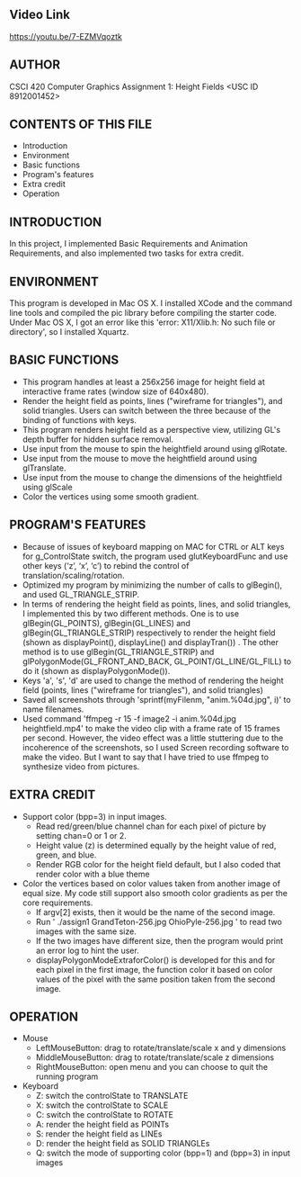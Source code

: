 Video Link
------
https://youtu.be/7-EZMVqoztk


AUTHOR
------
CSCI 420 Computer Graphics
Assignment 1: Height Fields
<Junmeng Xu>
<USC ID 8912001452>


CONTENTS OF THIS FILE
---------------------
 * Introduction
 * Environment
 * Basic functions
 * Program's features
 * Extra credit
 * Operation


INTRODUCTION
------------
In this project, I implemented Basic Requirements and Animation Requirements, and also implemented two tasks for extra credit.


ENVIRONMENT
-----------
This program is developed in Mac OS X. I installed XCode and the command line tools and compiled the pic library before compiling the starter code. Under Mac OS X, I got an error like this 'error: X11/Xlib.h: No such file or directory', so I installed Xquartz.


BASIC FUNCTIONS
---------------
* This program handles at least a 256x256 image for height field at interactive frame rates (window size of 640x480).
* Render the height field as points, lines ("wireframe for triangles"), and solid triangles. Users can switch between the three because of the binding of functions with keys.
* This program renders height field as a perspective view, utilizing GL's depth buffer for hidden surface removal.
* Use input from the mouse to spin the heightfield around using glRotate.
* Use input from the mouse to move the heightfield around using glTranslate.
* Use input from the mouse to change the dimensions of the heightfield using glScale
* Color the vertices using some smooth gradient.


PROGRAM'S FEATURES
------------------
* Because of issues of keyboard mapping on MAC for CTRL or ALT keys for g_ControlState switch, the program used glutKeyboardFunc and use other keys (‘z’, ‘x’, ‘c’) to rebind the control of translation/scaling/rotation.
* Optimized my program by minimizing the number of calls to glBegin(), and used GL_TRIANGLE_STRIP.
* In terms of rendering the height field as points, lines, and solid triangles, I implemented this by two different methods. One is to use glBegin(GL_POINTS), glBegin(GL_LINES) and glBegin(GL_TRIANGLE_STRIP) respectively to render the height field (shown as displayPoint(), displayLine() and displayTran()) . The other method is to use glBegin(GL_TRIANGLE_STRIP) and glPolygonMode(GL_FRONT_AND_BACK, GL_POINT/GL_LINE/GL_FILL) to do it (shown as displayPolygonMode()).
* Keys 'a', 's', 'd' are used to change the method of rendering the height field (points, lines ("wireframe for triangles"), and solid triangles)
* Saved all screenshots through 'sprintf(myFilenm, "anim.%04d.jpg", i)' to name filenames.
* Used command 'ffmpeg -r 15 -f image2 -i anim.%04d.jpg heightfield.mp4' to make the video clip with a frame rate of 15 frames per second. However, the video effect was a little stuttering due to the incoherence of the screenshots, so I used Screen recording software to make the video. But I want to say that I have tried to use ffmpeg to synthesize video from pictures.


EXTRA CREDIT
------------
* Support color (bpp=3) in input images.
  * Read red/green/blue channel chan for each pixel of picture by setting chan=0 or 1 or 2.
  * Height value (z) is determined equally by the height value of red, green, and blue.
  * Render RGB color for the height field default, but I also coded that render color with a blue theme
* Color the vertices based on color values taken from another image of equal size. My code still support also smooth color gradients as per the core requirements.
  * If argv[2] exists, then it would be the name of the second image.
  * Run ' ./assign1 GrandTeton-256.jpg OhioPyle-256.jpg ' to read two images with the same size.
  * If the two images have different size, then the program would print an error log to hint the user.
  * displayPolygonModeExtraforColor() is developed for this and for each pixel in the first image, the function color it based on color values of the pixel with the same position taken from the second image.


OPERATION
------------
* Mouse
  * LeftMouseButton: drag to rotate/translate/scale x and y dimensions
  * MiddleMouseButton: drag to rotate/translate/scale z dimensions
  * RightMouseButton: open menu and you can choose to quit the running program
* Keyboard
  * Z: switch the controlState to TRANSLATE
  * X: switch the controlState to SCALE
  * C: switch the controlState to ROTATE
  * A: render the height field as POINTs
  * S: render the height field as LINEs
  * D: render the height field as SOLID TRIANGLEs
  * Q: switch the mode of supporting color (bpp=1) and (bpp=3) in input images

